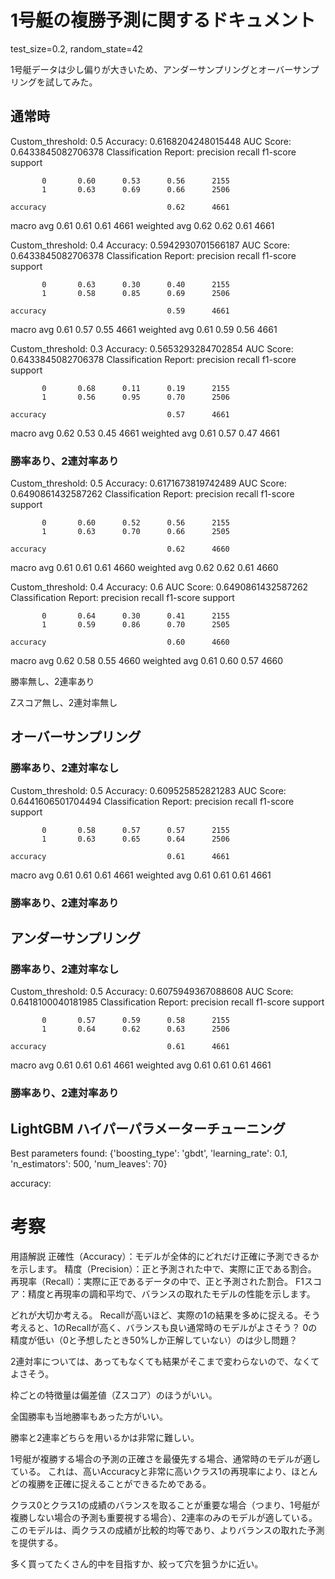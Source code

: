 # 1号艇の複勝予測に関するドキュメント
test_size=0.2, random_state=42

1号艇データは少し偏りが大きいため、アンダーサンプリングとオーバーサンプリングを試してみた。


## 通常時
Custom_threshold: 0.5
Accuracy: 0.6168204248015448
AUC Score: 0.6433845082706378
Classification Report:
              precision    recall  f1-score   support

           0       0.60      0.53      0.56      2155
           1       0.63      0.69      0.66      2506

    accuracy                           0.62      4661
   macro avg       0.61      0.61      0.61      4661
weighted avg       0.62      0.62      0.61      4661


Custom_threshold: 0.4
Accuracy: 0.5942930701566187
AUC Score: 0.6433845082706378
Classification Report:
              precision    recall  f1-score   support

           0       0.63      0.30      0.40      2155
           1       0.58      0.85      0.69      2506

    accuracy                           0.59      4661
   macro avg       0.61      0.57      0.55      4661
weighted avg       0.61      0.59      0.56      4661


Custom_threshold: 0.3
Accuracy: 0.5653293284702854
AUC Score: 0.6433845082706378
Classification Report:
              precision    recall  f1-score   support

           0       0.68      0.11      0.19      2155
           1       0.56      0.95      0.70      2506

    accuracy                           0.57      4661
   macro avg       0.62      0.53      0.45      4661
weighted avg       0.61      0.57      0.47      4661


### 勝率あり、2連対率あり
Custom_threshold: 0.5
Accuracy: 0.6171673819742489
AUC Score: 0.6490861432587262
Classification Report:
              precision    recall  f1-score   support

           0       0.60      0.52      0.56      2155
           1       0.63      0.70      0.66      2505

    accuracy                           0.62      4660
   macro avg       0.61      0.61      0.61      4660
weighted avg       0.62      0.62      0.61      4660


Custom_threshold: 0.4
Accuracy: 0.6
AUC Score: 0.6490861432587262
Classification Report:
              precision    recall  f1-score   support

           0       0.64      0.30      0.41      2155
           1       0.59      0.86      0.70      2505

    accuracy                           0.60      4660
   macro avg       0.62      0.58      0.55      4660
weighted avg       0.61      0.60      0.57      4660





勝率無し、2連率あり



Zスコア無し、2連対率無し




## オーバーサンプリング
### 勝率あり、2連対率なし
Custom_threshold: 0.5
Accuracy: 0.609525852821283
AUC Score: 0.6441606501704494
Classification Report:
              precision    recall  f1-score   support

           0       0.58      0.57      0.57      2155
           1       0.63      0.65      0.64      2506

    accuracy                           0.61      4661
   macro avg       0.61      0.61      0.61      4661
weighted avg       0.61      0.61      0.61      4661



### 勝率あり、2連対率あり



## アンダーサンプリング
### 勝率あり、2連対率なし
Custom_threshold: 0.5
Accuracy: 0.6075949367088608
AUC Score: 0.6418100040181985
Classification Report:
              precision    recall  f1-score   support

           0       0.57      0.59      0.58      2155
           1       0.64      0.62      0.63      2506

    accuracy                           0.61      4661
   macro avg       0.61      0.61      0.61      4661
weighted avg       0.61      0.61      0.61      4661



### 勝率あり、2連対率あり



## LightGBM ハイパーパラメーターチューニング
Best parameters found: {'boosting_type': 'gbdt', 'learning_rate': 0.1, 'n_estimators': 500, 'num_leaves': 70}

accuracy:


# 考察
用語解説
正確性（Accuracy）：モデルが全体的にどれだけ正確に予測できるかを示します。
精度（Precision）：正と予測された中で、実際に正である割合。
再現率（Recall）：実際に正であるデータの中で、正と予測された割合。
F1スコア：精度と再現率の調和平均で、バランスの取れたモデルの性能を示します。

どれが大切か考える。
Recallが高いほど、実際の1の結果を多めに捉える。そう考えると、1のRecallが高く、バランスも良い通常時のモデルがよさそう？
0の精度が低い（0と予想したとき50%しか正解していない）のは少し問題？

2連対率については、あってもなくても結果がそこまで変わらないので、なくてよさそう。

枠ごとの特徴量は偏差値（Zスコア）のほうがいい。

全国勝率も当地勝率もあった方がいい。


勝率と2連率どちらを用いるかは非常に難しい。

1号艇が複勝する場合の予測の正確さを最優先する場合、通常時のモデルが適している。
これは、高いAccuracyと非常に高いクラス1の再現率により、ほとんどの複勝を正確に捉えることができるためである。

クラス0とクラス1の成績のバランスを取ることが重要な場合（つまり、1号艇が複勝しない場合の予測も重要視する場合）、2連率のみのモデルが適している。
このモデルは、両クラスの成績が比較的均等であり、よりバランスの取れた予測を提供する。

多く買ってたくさん的中を目指すか、絞って穴を狙うかに近い。





